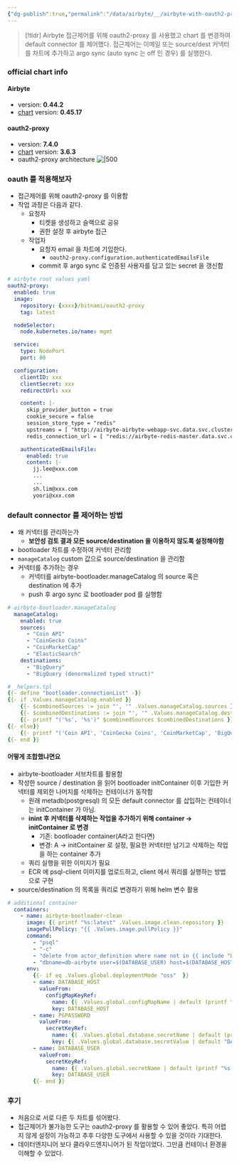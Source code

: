 ```yaml
---
{"dg-publish":true,"permalink":"/data/airbyte/__/airbyte-with-oauth2-proxy/","tags":["airbyte","helm","oauth2-proxy"]}
---
```




> [!tldr]
> Airbyte 접근제어를 위해 oauth2-proxy 를 사용했고 chart 를 변경하여 default connector 를 제어했다. 접근제어는 이메일 또는 source/dest 커넥터를 차트에 추가하고 argo sync (auto sync 는 off 인 경우) 를 실행한다.

### official chart info
#### Airbyte
- version: **0.44.2**
- [chart](https://github.com/airbytehq/airbyte-platform/tree/v0.45.17-helm) version: **0.45.17**
#### oauth2-proxy
- version: **7.4.0**
- [chart](https://github.com/bitnami/charts/tree/main/bitnami/oauth2-proxy) version: **3.6.3**
- oauth2-proxy architecture
![|500](https://i.imgur.com/QdNwSJN.png)

### oauth 를 적용해보자
- 접근제어를 위해 oauth2-proxy 를 이용함
- 작업 과정은 다음과 같다.
    - 요청자
		- 티켓을 생성하고 슬랙으로 공유
		- 권한 설정 후 airbyte 접근
	- 작업자
		- 요청자 email 을 차트에 기입한다.
			- `oauth2-proxy.configuration.authenticatedEmailsFile`
		- commit 후 argo sync 로 인증된 사용자를 담고 있는 secret 을 갱신함

```yaml
# airbyte root values yaml
oauth2-proxy:
  enabled: true
  image:
    repository: {xxxx}/bitnami/oauth2-proxy
    tag: latest

  nodeSelector:
    node.kubernetes.io/name: mgmt

  service:
    type: NodePort
    port: 80

  configuration:
    clientID: xxx
    clientSecret: xxx
    redirectUrl: xxx

    content: |-
      skip_provider_button = true
      cookie_secure = false
      session_store_type = "redis"
      upstreams = [ "http://airbyte-airbyte-webapp-svc.data.svc.cluster.local:80" ]
      redis_connection_url = [ "redis://airbyte-redis-master.data.svc.cluster.local:6379/1" ]

    authenticatedEmailsFile:
      enabled: true
      content: |-
        jj.lee@xxx.com
        ...
        ...
        sh.lim@xxx.com
        yoori@xxx.com
```

### default connector 를 제어하는 방법
- 왜 커넥터를 관리하는가
	- **보안성 검토 결과 모든 source/destination 을 이용하지 않도록 설정해야함**
- bootloader 차트를 수정하여 커넥터 관리함
- `manageCatalog` custom 값으로 source/destination 을 관리함
- 커넥터를 추가하는 경우
	- 커넥터를 airbyte-bootloader.manageCatalog 의 source 혹은 destination 에 추가
	- push 후 argo sync 로 bootloader pod 를 실행함
```yaml
# airbyte-bootloader.manageCatalog
  manageCatalog:
    enabled: true
    sources:
      - "Coin API"
      - "CoinGecko Coins"
      - "CoinMarketCap"
      - "ElasticSearch"
    destinations:
      - "BigQuery"
      - "BigQuery (denormalized typed struct)"

```

```yaml
# _helpers.tpl
{{- define "bootloader.connectionList" -}}
{{- if .Values.manageCatalog.enabled }}
    {{- $combinedSources := join "', '" .Values.manageCatalog.sources }}
    {{- $combinedDestinations := join "', '" .Values.manageCatalog.destinations }}
    {{- printf "('%s', '%s')" $combinedSources $combinedDestinations }}
{{- else}}
    {{- printf "('Coin API', 'CoinGecko Coins', 'CoinMarketCap', 'BigQuery', 'BigQuery (denormalized typed struct)')"}}
{{- end }}
```

#### 어떻게 조합했냐면요
- airbyte-bootloader 서브차트를 활용함
- 작성한 source / destination 을 읽어 bootloader initContainer 이후 기입한 커넥터를 제외한 나머지를 삭제하는 컨테이너가 동작함
	- 원래 metadb(postgresql) 의 모든 default connector 를 삽입하는 컨테이너는 initContainer 가 아님.
	- **inint 후 커넥터를 삭제하는 작업을 추가하기 위해 container → initContainer 로 변경**
		- 기존: bootloader container(A라고 한다면)
		- 변경: A -> initContainer 로 설정, 필요한 커넥터만 남기고 삭제하는 작업을 하는 container 추가
	- 쿼리 실행을 위한 이미지가 필요
	- ECR 에 psql-client 이미지를 업로드하고, client 에서 쿼리를 실행하는 방법으로 구현
- source/destination 의 목록을 쿼리로 변경하기 위해 helm 변수 활용

```yml
# additional container
  containers:
    - name: airbyte-bootloader-clean
      image: {{ printf "%s:latest" .Values.image.clean.repository }}
      imagePullPolicy: "{{ .Values.image.pullPolicy }}"
      command:
        - "psql"
        - "-c"
        - "delete from actor_definition where name not in {{ include "bootloader.connectionList" . }};"
        - "dbname=db-airbyte user=$(DATABASE_USER) host=$(DATABASE_HOST)"
      env:
        {{- if eq .Values.global.deploymentMode "oss"  }}
        - name: DATABASE_HOST
          valueFrom:
            configMapKeyRef:
              name: {{ .Values.global.configMapName | default (printf "%s-airbyte-env" .Release.Name) }}
              key: DATABASE_HOST
        - name: PGPASSWORD
          valueFrom:
            secretKeyRef:
              name: {{ .Values.global.database.secretName | default (printf "%s-airbyte-secrets" .Release.Name ) }}
              key: {{ .Values.global.database.secretValue | default "DATABASE_PASSWORD" }}
        - name: DATABASE_USER
          valueFrom:
            secretKeyRef:
              name: {{ .Values.global.secretName | default (printf "%s-airbyte-secrets" .Release.Name) }}
              key: DATABASE_USER
        {{- end }}
```

### 후기
- 처음으로 서로 다른 두 차트를 섞어봤다.
- 접근제어가 불가능한 도구는 oauth2-proxy 를 활용할 수 있어 좋았다. 특히 어렵지 않게 설정이 가능하고 추후 다양한 도구에서 사용할 수 있을 것이라 기대한다.
- 데이터엔지니어 보다 클라우드엔지니어가 된 작업이었다. 그만큼 컨테이너 환경을 이해할 수 있었다.
